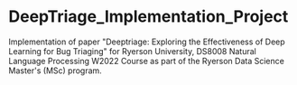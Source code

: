 # DeepTriage_Implementation_Project
Implementation of paper "Deeptriage: Exploring the Effectiveness of Deep Learning for Bug Triaging" for Ryerson University, DS8008 Natural Language Processing W2022 Course as part of the Ryerson Data Science Master's (MSc) program. 
